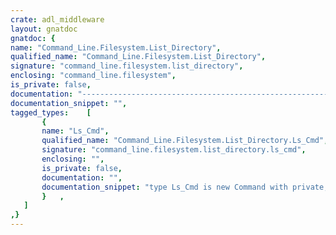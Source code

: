 ```yaml
---
crate: adl_middleware
layout: gnatdoc
gnatdoc: {
name: "Command_Line.Filesystem.List_Directory",
qualified_name: "Command_Line.Filesystem.List_Directory",
signature: "command_line.filesystem.list_directory",
enclosing: "command_line.filesystem",
is_private: false,
documentation: "----------------------------------------------------------------------------\n                                                                          --\n                        Copyright (C) 2017, AdaCore                       --\n                                                                          --\n  Redistribution and use in source and binary forms, with or without      --\n  modification, are permitted provided that the following conditions are  --\n  met:                                                                    --\n     1. Redistributions of source code must retain the above copyright    --\n        notice, this list of conditions and the following disclaimer.     --\n     2. Redistributions in binary form must reproduce the above copyright --\n        notice, this list of conditions and the following disclaimer in   --\n        the documentation and/or other materials provided with the        --\n        distribution.                                                     --\n     3. Neither the name of the copyright holder nor the names of its     --\n        contributors may be used to endorse or promote products derived   --\n        from this software without specific prior written permission.     --\n                                                                          --\n   THIS SOFTWARE IS PROVIDED BY THE COPYRIGHT HOLDERS AND CONTRIBUTORS    --\n   \"AS IS\" AND ANY EXPRESS OR IMPLIED WARRANTIES, INCLUDING, BUT NOT      --\n   LIMITED TO, THE IMPLIED WARRANTIES OF MERCHANTABILITY AND FITNESS FOR  --\n   A PARTICULAR PURPOSE ARE DISCLAIMED. IN NO EVENT SHALL THE COPYRIGHT   --\n   HOLDER OR CONTRIBUTORS BE LIABLE FOR ANY DIRECT, INDIRECT, INCIDENTAL, --\n   SPECIAL, EXEMPLARY, OR CONSEQUENTIAL DAMAGES (INCLUDING, BUT NOT       --\n   LIMITED TO, PROCUREMENT OF SUBSTITUTE GOODS OR SERVICES; LOSS OF USE,  --\n   DATA, OR PROFITS; OR BUSINESS INTERRUPTION) HOWEVER CAUSED AND ON ANY  --\n   THEORY OF LIABILITY, WHETHER IN CONTRACT, STRICT LIABILITY, OR TORT    --\n   (INCLUDING NEGLIGENCE OR OTHERWISE) ARISING IN ANY WAY OUT OF THE USE  --\n   OF THIS SOFTWARE, EVEN IF ADVISED OF THE POSSIBILITY OF SUCH DAMAGE.   --\n                                                                          --\n----------------------------------------------------------------------------",
documentation_snippet: "",
tagged_types:    [
       {
       name: "Ls_Cmd",
       qualified_name: "Command_Line.Filesystem.List_Directory.Ls_Cmd",
       signature: "command_line.filesystem.list_directory.ls_cmd",
       enclosing: "",
       is_private: false,
       documentation: "",
       documentation_snippet: "type Ls_Cmd is new Command with private;",
       }   ,
   ]
,}
---
```

